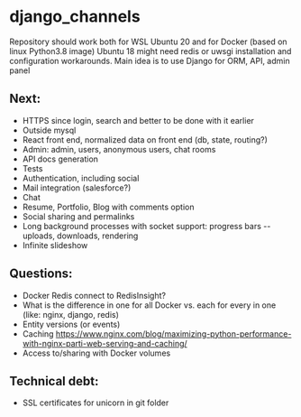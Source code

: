 # django_channels
Repository should work both for WSL Ubuntu 20 and for Docker (based on linux Python3.8 image)
Ubuntu 18 might need redis or uwsgi installation and configuration workarounds.
Main idea is to use Django for ORM, API, admin panel

## Next:
- HTTPS since login, search and better to be done with it earlier
- Outside mysql
- React front end, normalized data on front end (db, state, routing?)
- Admin: admin, users, anonymous users, chat rooms
- API docs generation
- Tests
- Authentication, including social
- Mail integration (salesforce?)
- Chat
- Resume, Portfolio, Blog with comments option
- Social sharing and permalinks
- Long background processes with socket support: progress bars -- uploads, downloads, rendering
- Infinite slideshow

## Questions:
- Docker Redis connect to RedisInsight?
- What is the difference in one for all Docker vs. each for every in one (like: nginx, django, redis)
- Entity versions (or events)
- Caching https://www.nginx.com/blog/maximizing-python-performance-with-nginx-parti-web-serving-and-caching/
- Access to/sharing with Docker volumes

## Technical debt:
- SSL certificates for unicorn in git folder